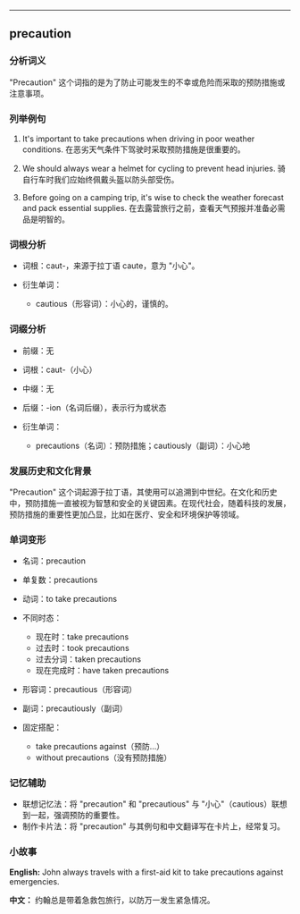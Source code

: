 
---------------
## precaution
### 分析词义
"Precaution" 这个词指的是为了防止可能发生的不幸或危险而采取的预防措施或注意事项。

### 列举例句
1. It's important to take precautions when driving in poor weather conditions.
   在恶劣天气条件下驾驶时采取预防措施是很重要的。

2. We should always wear a helmet for cycling to prevent head injuries.
   骑自行车时我们应始终佩戴头盔以防头部受伤。

3. Before going on a camping trip, it's wise to check the weather forecast and pack essential supplies.
   在去露营旅行之前，查看天气预报并准备必需品是明智的。

### 词根分析
- 词根：caut-，来源于拉丁语 caute，意为 "小心"。

- 衍生单词：
  - cautious（形容词）：小心的，谨慎的。

### 词缀分析
- 前缀：无
- 词根：caut-（小心）
- 中缀：无
- 后缀：-ion（名词后缀），表示行为或状态

- 衍生单词：
  - precautions（名词）：预防措施；cautiously（副词）：小心地

### 发展历史和文化背景
"Precaution" 这个词起源于拉丁语，其使用可以追溯到中世纪。在文化和历史中，预防措施一直被视为智慧和安全的关键因素。在现代社会，随着科技的发展，预防措施的重要性更加凸显，比如在医疗、安全和环境保护等领域。

### 单词变形
- 名词：precaution
- 单复数：precautions
- 动词：to take precautions
- 不同时态：
  - 现在时：take precautions
  - 过去时：took precautions
  - 过去分词：taken precautions
  - 现在完成时：have taken precautions
- 形容词：precautious（形容词）
- 副词：precautiously（副词）

- 固定搭配：
  - take precautions against（预防...）
  - without precautions（没有预防措施）

### 记忆辅助
- 联想记忆法：将 "precaution" 和 "precautious" 与 "小心"（cautious）联想到一起，强调预防的重要性。
- 制作卡片法：将 "precaution" 与其例句和中文翻译写在卡片上，经常复习。

### 小故事
**English:**
John always travels with a first-aid kit to take precautions against emergencies.

**中文：**
约翰总是带着急救包旅行，以防万一发生紧急情况。


